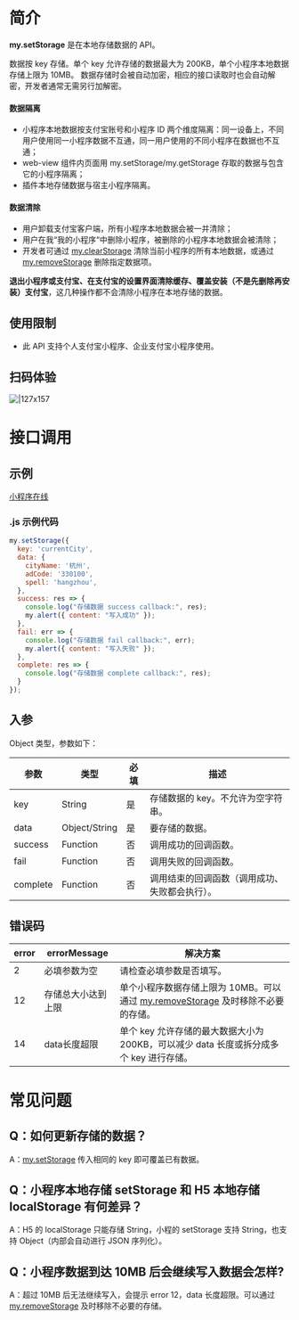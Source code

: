# 简介

**my.setStorage** 是在本地存储数据的 API。

数据按 key 存储。单个 key 允许存储的数据最大为 200KB，单个小程序本地数据存储上限为 10MB。
数据存储时会被自动加密，相应的接口读取时也会自动解密，开发者通常无需另行加解密。

#### 数据隔离
+ 小程序本地数据按支付宝账号和小程序 ID 两个维度隔离：同一设备上，不同用户使用同一小程序数据不互通，同一用户使用的不同小程序在数据也不互通；
+ web-view 组件内页面用 my.setStorage/my.getStorage 存取的数据与包含它的小程序隔离；
+ 插件本地存储数据与宿主小程序隔离。

#### 数据清除
+ 用户卸载支付宝客户端，所有小程序本地数据会被一并清除；
+ 用户在我“我的小程序“中删除小程序，被删除的小程序本地数据会被清除；
+ 开发者可通过 [my.clearStorage](https://opendocs.alipay.com/mini/api/storage) 清除当前小程序的所有本地数据，或通过 [my.removeStorage](https://opendocs.alipay.com/mini/api/of9hze) 删除指定数据项。

**退出小程序或支付宝、在支付宝的设置界面清除缓存、覆盖安装（不是先删除再安装）支付宝**，这几种操作都不会清除小程序在本地存储的数据。

## 使用限制
- 此 API 支持个人支付宝小程序、企业支付宝小程序使用。

## 扫码体验
![|127x157](https://gw.alipayobjects.com/zos/skylark-tools/public/files/2903725b254087040533640ca9de06a1.jpeg#align=left&display=inline&height=157&margin=%5Bobject%20Object%5D&originHeight=157&originWidth=127&status=done&style=none&width=127)

# 接口调用

## 示例
[小程序在线](https://opendocs.alipay.com/openbox/mini/opendocs/storage?view=preview&defaultPage=pages/index/index&defaultOpenedFiles=pages/index/index&theme=light) 

### .js 示例代码
```javascript
my.setStorage({
  key: 'currentCity',
  data: {
    cityName: '杭州',
    adCode: '330100',
    spell: 'hangzhou',
  },
  success: res => {
    console.log("存储数据 success callback:", res);
    my.alert({ content: "写入成功" });
  },
  fail: err => {
    console.log("存储数据 fail callback:", err);
    my.alert({ content: "写入失败" });
  },
  complete: res => {
    console.log("存储数据 complete callback:", res);
  }
});
```

## 入参
Object 类型，参数如下：

| **参数** | **类型** | **必填** | **描述** |
| --- | --- | --- | --- |
| key | String | 是 | 存储数据的 key。不允许为空字符串。 |
| data | Object/String | 是 | 要存储的数据。 |
| success | Function | 否 | 调用成功的回调函数。 |
| fail | Function | 否 | 调用失败的回调函数。 |
| complete | Function | 否 | 调用结束的回调函数（调用成功、失败都会执行）。 |


## 错误码

| **error** | **errorMessage** | **解决方案** |
| --- | --- | --- |
| 2 | 必填参数为空  |  请检查必填参数是否填写。 | 
| 12 | 存储总大小达到上限 | 单个小程序数据存储上限为 10MB。可以通过 [my.removeStorage](https://opendocs.alipay.com/mini/api/of9hze) 及时移除不必要的存储。| 
| 14 | data长度超限 | 单个 key 允许存储的最大数据大小为 200KB，可以减少 data 长度或拆分成多个 key 进行存储。| 

# 常见问题

## Q：如何更新存储的数据？
A：[my.setStorage](https://opendocs.alipay.com/mini/api/eocm6v) 传入相同的 key 即可覆盖已有数据。

## Q：小程序本地存储 setStorage 和 H5 本地存储 localStorage 有何差异？
A：H5 的 localStorage 只能存储 String，小程的 setStorage 支持 String，也支持 Object（内部会自动进行 JSON 序列化）。

## Q：小程序数据到达 10MB 后会继续写入数据会怎样?
A：超过 10MB 后无法继续写入，会提示 error 12，data 长度超限。可以通过 [my.removeStorage](https://opendocs.alipay.com/mini/api/of9hze) 及时移除不必要的存储。


